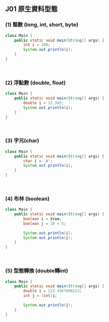 ## J01 原生資料型態


### (1) 整數 (long, int, short, byte)

```java
class Main {
    public static void main(String[] args) {
        int i = 100;
        System.out.println(i);
    }
}
```

<br/>

### (2) 浮點數 (double, float)

```java
class Main {
    public static void main(String[] args) {
        double i = 12.345;
        System.out.println(i);
    }
}
```

<br/>

### (3) 字元(char)

```java
class Main {
    public static void main(String[] args) {
        char i = 'A';
        System.out.println(i);
    }
}
```

<br/>

### (4) 布林 (boolean)

```java
class Main {
    public static void main(String[] args) {
        boolean i = true;
        boolean j = 10 < 5;
        
        System.out.println(i);
        System.out.println(j);
    }
}
```

<br/>

### (5) 型態轉換 (double轉int)

```java
class Main {
    public static void main(String[] args) {
        double i = 123.4567890123;
        int j = (int)i;
        
        System.out.println(j);
    }
}
```

